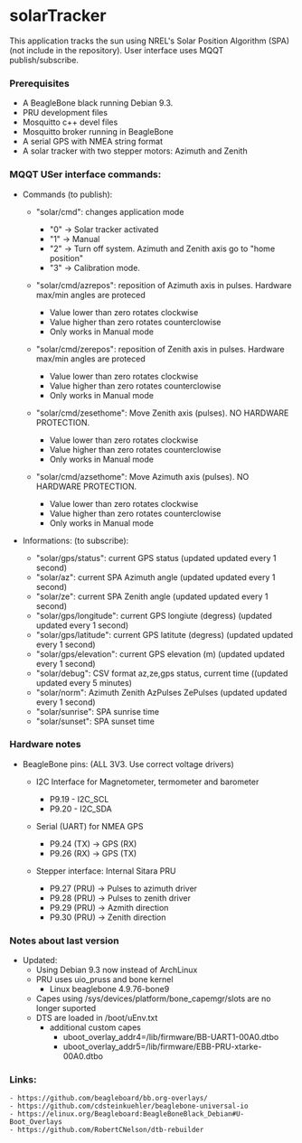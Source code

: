 # solarTracker

This application tracks the sun using NREL's Solar Position Algorithm (SPA) (not include in the repository). User interface uses MQQT publish/subscribe.
    
### Prerequisites

- A BeagleBone black running Debian 9.3.
- PRU development files
- Mosquitto c++ devel files
- Mosquitto broker running in BeagleBone
- A serial GPS with NMEA string format
- A solar tracker with two stepper motors: Azimuth and Zenith
    
### MQQT USer interface commands:

- Commands (to publish):
    - "solar/cmd": changes application mode
        - "0" -> Solar tracker activated
        - "1" -> Manual
        - "2" -> Turn off system. Azimuth and Zenith axis go to "home position"
        - "3" -> Calibration mode. 
        

    - "solar/cmd/azrepos": reposition of Azimuth axis in pulses. Hardware max/min angles are proteced
        - Value lower than zero rotates clockwise
        - Value higher than zero rotates counterclowise
        - Only works in Manual mode

    - "solar/cmd/zerepos": reposition of Zenith axis in pulses. Hardware max/min angles are proteced
        - Value lower than zero rotates clockwise
        - Value higher than zero rotates counterclowise
        - Only works in Manual mode
        
    - "solar/cmd/zesethome": Move Zenith axis (pulses). NO HARDWARE PROTECTION.
        - Value lower than zero rotates clockwise
        - Value higher than zero rotates counterclowise
        - Only works in Manual mode
    
    - "solar/cmd/azsethome": Move Azimuth axis (pulses). NO HARDWARE PROTECTION.
        - Value lower than zero rotates clockwise
        - Value higher than zero rotates counterclowise
        - Only works in Manual mode

- Informations: (to subscribe):
    - "solar/gps/status": current GPS status (updated updated every 1 second)
    - "solar/az": current SPA Azimuth angle (updated updated every 1 second)
    - "solar/ze": current SPA Zenith angle (updated updated every 1 second)
    - "solar/gps/longitude": current GPS longiute (degress) (updated updated every 1 second)
    - "solar/gps/latitude": current GPS latitute (degress) (updated updated every 1 second)
    - "solar/gps/elevation": current GPS elevation (m) (updated updated every 1 second)
    - "solar/debug": CSV format az,ze,gps status, current time ((updated updated every 5 minutes)
    - "solar/norm": Azimuth Zenith AzPulses ZePulses (updated updated every 1 second)
    - "solar/sunrise": SPA sunrise time
    - "solar/sunset": SPA sunset time

### Hardware notes
    
- BeagleBone pins: (ALL 3V3. Use correct voltage drivers)

    - I2C Interface for Magnetometer, termometer and barometer
        - P9.19 - I2C_SCL
        - P9.20 - I2C_SDA
    - Serial (UART) for NMEA GPS
        - P9.24 (TX) -> GPS (RX)
        - P9.26 (RX) -> GPS (TX)
        
    - Stepper interface: Internal Sitara PRU
        - P9.27 (PRU) -> Pulses to azimuth driver
        - P9.28 (PRU) -> Pulses to zenith driver
        - P9.29 (PRU) -> Azmith direction
        - P9.30 (PRU) -> Zenith direction

### Notes about last version

- Updated:
    - Using Debian 9.3 now instead of ArchLinux
    - PRU uses uio_pruss and bone kernel
        - Linux beaglebone 4.9.76-bone9
    - Capes using /sys/devices/platform/bone_capemgr/slots are no longer suported
    - DTS are loaded in /boot/uEnv.txt
        - additional custom capes
            - uboot_overlay_addr4=/lib/firmware/BB-UART1-00A0.dtbo
            - uboot_overlay_addr5=/lib/firmware/EBB-PRU-xtarke-00A0.dtbo
    
### Links:
    - https://github.com/beagleboard/bb.org-overlays/
    - https://github.com/cdsteinkuehler/beaglebone-universal-io
    - https://elinux.org/Beagleboard:BeagleBoneBlack_Debian#U-Boot_Overlays
    - https://github.com/RobertCNelson/dtb-rebuilder
